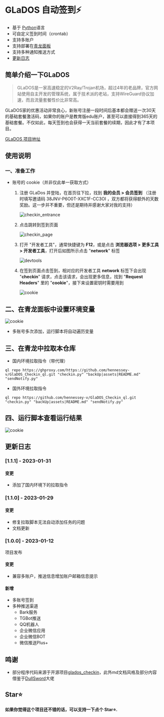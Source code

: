 # GLaDOS 自动签到⚡

- 基于 [Python](https://www.python.org/)语言
- 可自定义签到时间（crontab）
- 支持多账户
- 支持部署在[青龙面板](https://github.com/whyour/qinglong)
- 支持多种通知推送方式
- [更新日志](#更新日志)

## 简单介绍一下GLaDOS

>GLaDOS是一家高速稳定的V2Ray/Trojan机场，超过4年的老品牌，官方网站使用自主开发的管理系统，属于技术派的老站，支持WireGuard协议加速，而且流量套餐性价比非常高。

GLaDOS家的优惠活动非常良心，新账号注册一段时间后基本都会赠送一次30天的基础套餐激活码，如果你的账户是教育版edu账户，甚至可以直接得到365天的基础套餐。不仅如此，每天签到也会获得一天当前套餐的续期，因此才有了本项目。

[GLaDOS 项目地址](https://github.com/glados-network/GLaDOS)

## 使用说明

### 一、准备工作

- 账号的 cookie（并非仅此单一获取方式）

  1. 注册 GLaDos 并登陆，在首页往下拉，找到 **我的会员 > 会员签到**
     （注册时填写邀请码 38JNV-P6O0T-XXC1F-CC3OI ，双方都将获得额外的天数奖励。这一步并不重要，但还是期待并感谢大家对我的支持）

     ![checkin_entrance](assets/checkin_entrance.png)

  2. 点击跳转到签到页面

     ![checkin_page](assets/checkin_page.png)

  3. 打开 "开发者工具"，通常快捷键为 **F12**，或是点击 **浏览器选项 > 更多工具 > 开发者工具**，打开后如图所示点击 "**network**" 标签

     ![devtools](assets/devtools.png)

  4. 在签到页面点击签到，相对应的开发者工具 **network** 标签下会出现 "**checkin**" 请求，点击该请求，会出现更多信息，找到 "**Request Headers**" 里的 "**cookie**"，接下来设置密钥时需要用到

     ![cookie](assets/cookie.png)
## 二、在青龙面板中设置环境变量

![cookie](assets/GR_cookie.png)

- 多账号多次添加，运行脚本将自动遍历变量
## 三、在青龙中拉取本仓库

- 国内环境拉取指令（带代理）
```
ql repo https://ghproxy.com/https://github.com/hennessey-v/GlaDOS_Checkin_ql.git "checkin.py" "backUp|assets|README.md" "sendNotify.py"
```
- 国外环境拉取指令
```
ql repo https://github.com/hennessey-v/GlaDOS_Checkin_ql.git "checkin.py" "backUp|assets|README.md" "sendNotify.py"
```
## 四、运行脚本查看运行结果

![cookie](assets/push_detail.png)

## 更新日志
### [1.1.1] - 2023-01-31

#### 变更
- 添加了国内环境下的拉取指令

### [1.1.0] - 2023-01-29

#### 变更
- 修复拉取脚本无法自动添加任务的问题
- 文档更新

### [1.0.0] - 2023-01-12

项目发布

#### 变更

- 兼容多账户，推送信息增加账户邮箱信息提示

#### 新增

- 多账号签到
- 多种推送渠道
  - Bark服务
  - TGBot推送
  - QQ机器人
  - 企业微信应用
  - 企业微信BOT
  - 微信推送Plus+


## 鸣谢
- 部分程序代码来源于开源项目[glados_checkin](https://github.com/akinlau/glados_checkin)，此外md文档风格及部分内容借鉴于[DullSword](https://github.com/DullSword)大佬


## Star⭐

**如果你觉得这个项目还不错的话，可以支持一下点个 Star⭐.**
